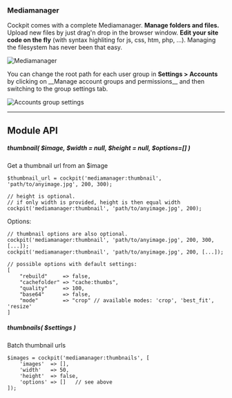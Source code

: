 ### Mediamanager

Cockpit comes with a complete Mediamanager. **Manage folders and files.** Upload new files by just drag'n drop in the browser window.
**Edit your site code on the fly** (with syntax highliting for js, css, htm, php, ...). Managing the filesystem has never been that easy.

![Mediamanager](images/mediamanager.png)


<div class="uk-alert">
    You can change the root path for each user group in <strong>Settings &gt; Accounts</strong> by clicking on <i class="uk-icon-group"></i> __Manage account groups and permissions__ and then switching to the group settings tab.
</div>

![Accounts group settings](images/accounts.groups.settings.png)


---

## Module API

##### thumbnail( $image, $width = null, $height = null, $options=[] )

Get a thumbnail url from an $image

```
$thumbnail_url = cockpit('mediamanager:thumbnail', 'path/to/anyimage.jpg', 200, 300);
```

```
// height is optional.
// if only width is provided, height is then equal width
cockpit('mediamanager:thumbnail', 'path/to/anyimage.jpg', 200);
```

Options:

```
// thumbnail options are also optional.
cockpit('mediamanager:thumbnail', 'path/to/anyimage.jpg', 200, 300, [...]);
cockpit('mediamanager:thumbnail', 'path/to/anyimage.jpg', 200, [...]);

// possible options with default settings:
[
    "rebuild"     => false,
    "cachefolder" => "cache:thumbs",
    "quality"     => 100,
    "base64"      => false,
    "mode"        => "crop" // available modes: 'crop', 'best_fit', 'resize'
]
```


##### thumbnails( $settings )

Batch thumbnail urls

```
$images = cockpit('mediamanager:thumbnails', [
    'images'  => [],
    'width'   => 50,
    'height'  => false,
    'options' => []   // see above
]);
```
